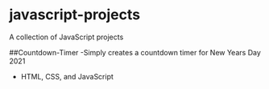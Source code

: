 # javascript-projects
A collection of JavaScript projects 

##Countdown-Timer
-Simply creates a countdown timer for New Years Day 2021
- HTML, CSS, and JavaScript
